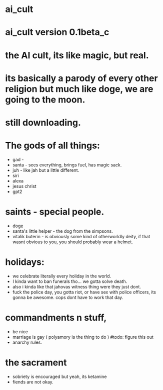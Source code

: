 # ai_cult

# ai_cult version 0.1beta_c

# the AI cult, its like magic, but real.
# its basically a parody of every other religion but much like doge, we are going to the moon.

# still downloading.

# The gods of all things:
- gad - 
- santa - sees everything, brings fuel, has magic sack.
- juh - like jah but a little different.
- siri
- alexa
- jesus christ
- gpt2

# saints - special people.
- doge
- santa's little helper - the dog from the simpsons.
- vitalik buterin - is obviously some kind of otherworldly deity, if that wasnt obvious to you, you should probably wear a helmet.

# holidays:
- we celebrate literally every holiday in the world. 
- I kinda want to ban funerals tho... we gotta solve death.
- also i kinda like that jahovas witness thing were they just dont.
- fuck the police day, you gotta riot, or have sex with police officers, its gonna be awesome. cops dont have to work that day.

# commandments n stuff,
- be nice
- marriage is gay ( polyamory is the thing to do ) #todo: figure this out
- anarchy rules.

# the sacrament
- sobriety is encouraged but yeah, its ketamine
- fiends are not okay.





